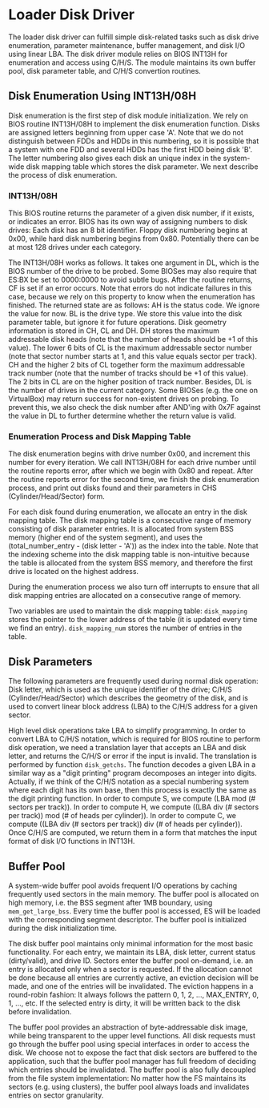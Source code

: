 
# Loader Disk Driver

The loader disk driver can fulfill simple disk-related tasks such as disk drive enumeration, parameter maintenance, buffer
management, and disk I/O using linear LBA. The disk driver module relies on BIOS INT13H for enumeration and access using C/H/S.
The module maintains its own buffer pool, disk parameter table, and C/H/S convertion routines. 

## Disk Enumeration Using INT13H/08H

Disk enumeration is the first step of disk module initialization. We rely on BIOS routine INT13H/08H to implement the disk enumeration
function. Disks are assigned letters beginning from upper case 'A'. Note that we do not distinguish between FDDs and HDDs in this
numbering, so it is possible that a system with one FDD and several HDDs has the first HDD being disk 'B'. The letter numbering 
also gives each disk an unique index in the system-wide disk mapping table which stores the disk parameter. We next describe
the process of disk enumeration.

### INT13H/08H

This BIOS routine returns the parameter of a given disk number, if it exists, or indicates an error. BIOS has its own way
of assigning numbers to disk drives: Each disk has an 8 bit identifier. Floppy disk numbering begins at 0x00, while hard
disk numbering begins from 0x80. Potentially there can be at most 128 drives under each category. 

The INT13H/08H works as follows. It takes one argument in DL, which is the BIOS number of the drive to be probed. Some BIOSes 
may also require that ES:BX be set to 0000:0000 to avoid subtle bugs. After the routine returns, CF is set if an error occurs.
Note that errors do not indicate failures in this case, because we rely on this property to know when the enumeration has finished. 
The returned state are as follows: AH is the status code. We ignore the value for now. BL is the drive type. We store this value
into the disk parameter table, but ignore it for future operations. Disk geometry information is stored in CH, CL and DH. 
DH stores the maximum addressable disk heads (note that the number of heads should be +1 of this value). The lower 6 bits of CL
is the maximum addressable sector number (note that sector number starts at 1, and this value equals sector per track). 
CH and the higher 2 bits of CL together form the maximum addressable track number (note that the number of tracks should be +1
of this value). The 2 bits in CL are on the higher position of track number. Besides, DL is the number of drives in the 
current category. Some BIOSes (e.g. the one on VirtualBox) may return success for non-existent drives on probing. To prevent this, 
we also check the disk number after AND'ing with 0x7F against the value in DL to further determine whether the return value is valid.

### Enumeration Process and Disk Mapping Table

The disk enumeration begins with drive number 0x00, and increment this number for every iteration. We call INT13H/08H 
for each drive number until the routine reports error, after which we begin with 0x80 and repeat. After the routine
reports error for the second time, we finish the disk enumeration process, and print out disks found and their parameters
in CHS (Cylinder/Head/Sector) form.

For each disk found during enumeration, we allocate an entry in the disk mapping table. The disk mapping table is a 
consecutive range of memory consisting of disk parameter entries. It is allocated from system BSS memory (higher end
of the system segment), and uses the (total_number_entry - (disk letter - 'A')) as the index into the table.
Note that the indexing scheme into the disk mapping table is non-intuitive because the table is allocated from
the system BSS memory, and therefore the first drive is located on the highest address.

During the enumeration process we also turn off interrupts to ensure that all disk mapping entries are allocated
on a consecutive range of memory.

Two variables are used to maintain the disk mapping table: ``disk_mapping`` stores the pointer to the lower address of 
the table (it is updated every time we find an entry). ``disk_mapping_num`` stores the number of entries in the table.

## Disk Parameters

The following parameters are frequently used during normal disk operation: Disk letter, which is used as the unique 
identifier of the drive; C/H/S (Cylinder/Head/Sector) which describes the geometry of the disk, and is used to 
convert linear block address (LBA) to the C/H/S address for a given sector. 

High level disk operations take LBA to simplify programming. In order to convert LBA to C/H/S notation, which is required 
for BIOS routine to perform disk operation, we need a translation layer that accepts an LBA and disk letter, and returns 
the C/H/S or error if the input is invalid. The translation is performed by function ``disk_getchs``. The function decodes 
a given LBA in a similar way as a "digit printing" program decomposes an integer into digits. Actually, if we think of 
the C/H/S notation as a special numbering system where each digit has its own base, then this process is exactly the same
as the digit printing function. In order to compute S, we compute (LBA mod (# sectors per track)). In order to compute H,
we compute ((LBA div (# sectors per track)) mod (# of heads per cylinder)). In order to compute C, we compute 
((LBA div (# sectors per track)) div (# of heads per cylinder)). Once C/H/S are computed, we return them in a form
that matches the input format of disk I/O functions in INT13H.

## Buffer Pool

A system-wide buffer pool avoids frequent I/O operations by caching frequently used sectors in the main memory. The 
buffer pool is allocated on high memory, i.e. the BSS segment after 1MB boundary, using ``mem_get_large_bss``. Every
time the buffer pool is accessed, ES will be loaded with the corresponding segment descriptor. The buffer pool is 
initialized during the disk initialization time. 

The disk buffer pool maintains only minimal information for the most basic functionality. For each entry, we maintain
its LBA, disk letter, current status (dirty/valid), and drive ID. Sectors enter the buffer pool on-demand, i.e. an
entry is allocated only when a sector is requested. If the allocation cannot be done because all entries are currently
active, an eviction decision will be made, and one of the entries will be invalidated. The eviction happens in a round-robin
fashion: It always follows the pattern 0, 1, 2, ..., MAX_ENTRY, 0, 1, ..., etc. If the selected entry is dirty, it will
be written back to the disk before invalidation.

The buffer pool provides an abstraction of byte-addressable disk image, while being transparent to the upper level functions.
All disk requests must go through the buffer pool using special interfaces in order to access the disk. We choose not to
expose the fact that disk sectors are buffered to the application, such that the buffer pool manager has full freedom 
of deciding which entries should be invalidated. The buffer pool is also fully decoupled from the file system implementation:
No matter how the FS maintains its sectors (e.g. using clusters), the buffer pool always loads and invalidates entries on
sector granularity.